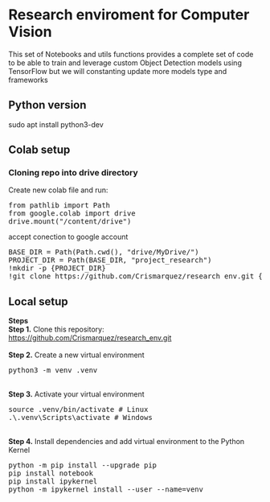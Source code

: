 # Research enviroment for Computer Vision
<p>This set of Notebooks and utils functions provides a complete set of code to be able to train and leverage custom Object Detection models using TensorFlow but we will constanting update more models type and frameworks

## Python version
sudo apt install python3-dev


## Colab setup
### Cloning repo into drive directory

Create new colab file and run: 

<pre>
from pathlib import Path
from google.colab import drive
drive.mount("/content/drive")
</pre> 

accept conection to google account

<pre>
BASE_DIR = Path(Path.cwd(), "drive/MyDrive/")
PROJECT_DIR = Path(BASE_DIR, "project_research")
!mkdir -p {PROJECT_DIR}
!git clone https://github.com/Crismarquez/research_env.git {PROJECT_DIR}
</pre> 

## Local setup
**Steps**
<br />
<b>Step 1.</b> Clone this repository: https://github.com/Crismarquez/research_env.git
<br/><br/>
<b>Step 2.</b> Create a new virtual environment 
<pre>
python3 -m venv .venv
</pre> 
<br/>
<b>Step 3.</b> Activate your virtual environment
<pre>
source .venv/bin/activate # Linux
.\.venv\Scripts\activate # Windows 
</pre>
<br/>
<b>Step 4.</b> Install dependencies and add virtual environment to the Python Kernel
<pre>
python -m pip install --upgrade pip
pip install notebook
pip install ipykernel
python -m ipykernel install --user --name=venv
</pre>
<br/>
